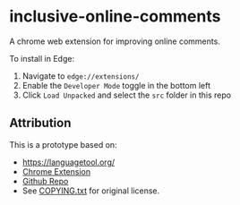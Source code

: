 # inclusive-online-comments

A chrome web extension for improving online comments.

To install in Edge:

1. Navigate to `edge://extensions/`
1. Enable the `Developer Mode` toggle in the bottom left
1. Click `Load Unpacked` and select the `src` folder in this repo

## Attribution

This is a prototype based on:

* https://languagetool.org/
* [Chrome Extension](https://chrome.google.com/webstore/detail/grammar-and-spell-checker/oldceeleldhonbafppcapldpdifcinji)
* [Github Repo](https://github.com/languagetool-org/languagetool)
* See [COPYING.txt](COPYING.txt) for original license.
